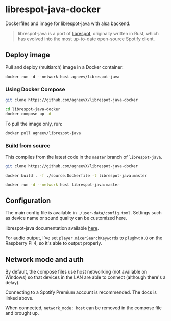# librespot-java-docker

Dockerfiles and image for [librespot-java](https://github.com/librespot-org/librespot-java) with alsa backend.

> librespot-java is a port of [librespot](https://github.com/librespot-org/librespot), originally written in Rust, which has evolved into the most up-to-date open-source Spotify client.

## Deploy image

Pull and deploy (multiarch) image in a Docker container:

```text
docker run -d --network host agneev/librespot-java
```

### Using Docker Compose

```sh
git clone https://github.com/agneevX/librespot-java-docker

cd librespot-java-docker
docker compose up -d
```

To pull the image only, run:

```text
docker pull agneev/librespot-java
```

### Build from source

This compiles from the latest code in the `master` branch of `librespot-java`.

```sh
git clone https://github.com/agneevX/librespot-java-docker

docker build . -f ./source.Dockerfile -t librespot-java:master

docker run -d --network host librespot-java:master
```

## Configuration

The main config file is available in `./user-data/config.toml`. Settings such as device name or sound quality can be customized here.

librespot-java documentation available [here](https://github.com/librespot-org/librespot-java/blob/dev/player/README.md).

For audio output, I've set `player.mixerSearchKeywords` to `plughw:0,0` on the Raspberry Pi 4, so it's able to output properly.

## Network mode and auth

By default, the compose files use host networking (not available on Windows) so that devices in the LAN are able to connect (although there's a delay).

Connecting to a Spotify Premium account is recommended. The docs is linked above.

When connected, `network_mode: host` can be removed in the compose file and brought up.

